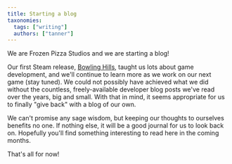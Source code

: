 ```yaml
---
title: Starting a blog
taxonomies:
  tags: ["writing"]
  authors: ["tanner"]
---
```


We are Frozen Pizza Studios and we are starting a blog!

Our first Steam release, [Bowling Hills](/projects#bowling-hills), taught us lots about game development, and we'll continue to learn more as we work on our next game (stay tuned).  We could not possibly have achieved what we did without the countless, freely-available developer blog posts we've read over the years, big and small.  With that in mind, it seems appropriate for us to finally "give back" with a blog of our own.

We can't promise any sage wisdom, but keeping our thoughts to ourselves benefits no one.  If nothing else, it will be a good journal for us to look back on.  Hopefully you'll find something interesting to read here in the coming months.

That's all for now!